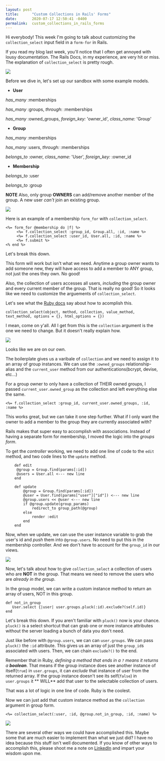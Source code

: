 ```yaml
---
layout: post
title:      "Custom Collections in Rails' Forms"
date:       2020-07-17 12:50:41 -0400
permalink:  custom_collections_in_rails_forms
---
```



Hi everybody! This week I'm going to talk about customizing the `collection_select` input field in a `form-for` in Rails. 

If you read my blog last week, you'll notice that I often get annoyed with lousy documentation. The Rails Docs, in my experience, are very hit or miss. The explanation of `collection_select` is pretty rough. 

![](https://media.giphy.com/media/2w6I6nCyf5rmy5SHBy/giphy.gif)

Before we dive in, let's set up our sandbox with some example models.


* **User**
 
 *has_many* :memberships
 
 *has_many* :groups, *through*: :memberships
 
 *has_many* :owned_groups, *foreign_key:* 'owner_id', *class_name:* 'Group'


* **Group**

 *has_many* :memberships

 *has_many* :users, *through:* :memberships
 
 *belongs_to* :owner, *class_name:* 'User', *foreign_key:* :owner_id


* **Membership**

 *belongs_to* :user

 *belongs_to* :group 
 
 
 
 **NOTE** 
Also, only group **OWNERS** can add/remove another member of the group. A new user *can't* join an existing group. 


![](https://media.giphy.com/media/3owzWl78kny9s2GOvC/giphy.gif)

Here is an example of a membership `form_for` with `collection_select`.

```
<%= form_for @membership do |f| %>
	 <%= f.collection_select :group_id, Group.all, :id, :name %> 
	 <%= f.collection_select :user_id, User.all, :id, :name %>
	 <%= f.submit %>
<% end %>
```


Let's break this down.

This form will work but isn't what we need. Anytime a group owner wants to add someone new, they will have access to add a member to ANY group, not just the ones they own. No good!

Also, the collection of users accesses all users, *including* the group owner and every current member of the group.  That is really no good! So it looks like we need to customize the arguements of `collection_select`.


Let's see what the [Ruby docs](https://apidock.com/rails/ActionView/Helpers/FormOptionsHelper/collection_select) say about how to acomplish this.

```
collection_select(object, method, collection, value_method, text_method, options = {}, html_options = {})
```

I mean, come on y'all. All I get from this is the `collection` argument is the one we need to change. But it doesn't really explain how. 

![](https://media.giphy.com/media/kQOxxwjjuTB7O/giphy.gif)

Looks like we are on our own. 

The boilerplate gives us a varibale of `collection` and we need to assign it to an array of group instances. We can use the `:owned_groups` relationship-alias and the `current_user` method from our authentications(bcrypt, devise, etc...)


For a group owner to only have a collection of THEIR owned groups, I passed `current_user.owned_group` as the collection and left everything else the same. 

`<%= f.collection_select :group_id, current_user.owned_groups, :id, :name %>`

This works great, but we can take it one step further. What if I only want the owner to add a member to the group they are currently associated with? 

Rails makes that super easy to accomplish with associations. Instead of having a separate form for membership, I moved the logic into the *groups form*.

To get the *controller* working, we need to add one line of code to the `edit` method, and two code lines to the `update` method.

```
    def edit 
   	 @group = Group.find(params[:id])
   	 @users = User.all <--- new line
    end 

    def update 
        @group = Group.find(params[:id])
        @user = User.find(params["user"]["id"]) <--- new line
        @group.users << @user <--- new line 
        if @group.update(group_params)
            redirect_to group_path(@group)
        else
            render :edit
        end 
    end 
```


Now, when we update, we can use the user instance variable to grab the user's id and *push* them into `@group.users`.  No need to put this in the membership controller. And we don't have to account for the `group_id` in our views. 


![](https://media.giphy.com/media/7pLv68ItwBaHS/giphy.gif)


Now, let's talk about how to give `collection_select` a collection of users who are **NOT** in the group. That means we need to remove the users who are *already in the group*. 

In the group model, we can write a custom instance method to return an array of users, NOT in this group. 

```
def not_in_group
   User.select {|user| user.groups.pluck(:id).exclude?(self.id)}
end
```

Let's break this down. If you aren't familiar with `pluck()` now is your chance. `pluck()` is a select shortcut that can grab one or more instance attributes without the server loading a bunch of data you don't need. 


Just like before with `@group.users`, we can can  `user.groups`. We can pass `pluck()` the `:id` attribute. This gives us an array of just the `group_id`s associated with users. Then, we can chain `exclude?()` to the end. 

Remember that in Ruby, *defining a method that ends in a `?` means it returns a **boolean***. That means if the group instance does see another instance of itself(`true`) in `user.groups`, it can *exclude* that instance of user from the returned array. If the group instance doesn't see its self(`false`) in `user.groups` it ** WILL** add that user to the selectable collection of users.

That was a lot of logic in one line of code. Ruby is the coolest.

Now we can just add that custom instance method as the `collection` argument in group form.


```
<%= collection_select(:user, :id, @group.not_in_group, :id, :name) %>
```

![](https://media.giphy.com/media/vN3fMMSAmVwoo/giphy.gif)

There are several other ways we could have accomplished this.  Maybe some that are much easier to implement than what we just did? I have no idea because this stuff isn't well documented.  If you know of other ways to accomplish this, please shoot me a note on [LinkedIn](https://www.linkedin.com/in/christopherkalfas/) and impart your wisdom upon me. 


 
